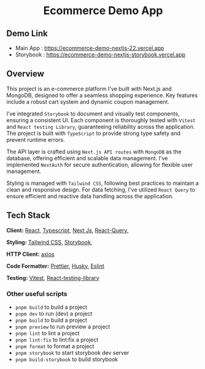 <div align="center">
  <h1>Ecommerce Demo App</h1>
</div>

## Demo Link

- Main App : https://ecommerce-demo-nextjs-22.vercel.app
- Storybook : https://ecommerce-demo-nextjs-storybook.vercel.app

## Overview

This project is an e-commerce platform I've built with Next.js and MongoDB, designed to offer a seamless shopping experience. Key features include a robust cart system and dynamic coupon management.

I've integrated `Storybook` to document and visually test components, ensuring a consistent UI. Each component is thoroughly tested with `Vitest` and `React testing Library`, guaranteeing reliability across the application. The project is built with `TypeScript` to provide strong type safety and prevent runtime errors.

The API layer is crafted using `Next.js API routes` with `MongoDB` as the database, offering efficient and scalable data management. I've implemented `NextAuth` for secure authentication, allowing for flexible user management.

Styling is managed with `Tailwind CSS`, following best practices to maintain a clean and responsive design. For data fetching, I've utilized `React Query` to ensure efficient and reactive data handling across the application.

## Tech Stack

**Client:** [React](react.dev), [Typescript](https://www.typescriptlang.org), [Next Js](https://nextjs.org/), [React-Query](https://tanstack.com/query/latest),

**Styling:** [Tailwind CSS](https://tailwindcss.com/), [Storybook](https://storybook.js.org/),

**HTTP Client:** [axios](https://axios-http.com/)

**Code Formatter:** [Prettier](https://prettier.io/), [Husky](https://typicode.github.io/husky), [Eslint](https://eslint.org/)

**Testing:** [Vitest](https://vitest.dev/), [React-testing-library](https://testing-library.com/docs/react-testing-library/intro/)

### Other useful scripts

- `pnpm build` to build a project
- `pnpm dev` to run (dev) a project
- `pnpm build` to build a project
- `pnpm preview` to run preview a project
- `pnpm lint` to lint a project
- `pnpm lint:fix` to lint:fix a project
- `pnpm format` to format a project
- `pnpm storybook` to start storybook dev server
- `pnpm build-storybook` to build storybook

